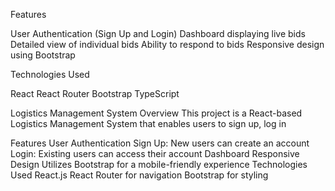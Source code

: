 
Features

User Authentication (Sign Up and Login)
Dashboard displaying live bids
Detailed view of individual bids
Ability to respond to bids
Responsive design using Bootstrap

Technologies Used

React
React Router
Bootstrap
TypeScript


Logistics Management System
Overview
This project is a React-based Logistics Management System that enables users to sign up, log in

Features
User Authentication
Sign Up: New users can create an account
Login: Existing users can access their account
Dashboard
Responsive Design
Utilizes Bootstrap for a mobile-friendly experience
Technologies Used
React.js
React Router for navigation
Bootstrap for styling
